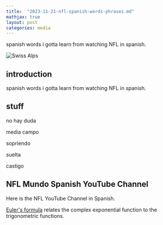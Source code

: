 ```yaml
---
title:  "2023-11-21-nfl-spanish-words-phrases.md"
mathjax: true
layout: post
categories: media
---
```


spanish words i gotta learn from watching NFL in spanish.

![Swiss Alps](https://user-images.githubusercontent.com/4943215/55412536-edbba180-5567-11e9-9c70-6d33bca3f8ed.jpg)

## introduction

spanish words i gotta learn from watching NFL in spanish.

## stuff

no hay duda

media campo

sopriendo

suelta

castigo

## NFL Mundo Spanish YouTube Channel

Here is the NFL YouTube Channel in Spanish.

[Euler's formula](https://en.wikipedia.org/wiki/Euler%27s_formula) relates the  complex exponential function to the trigonometric functions.
